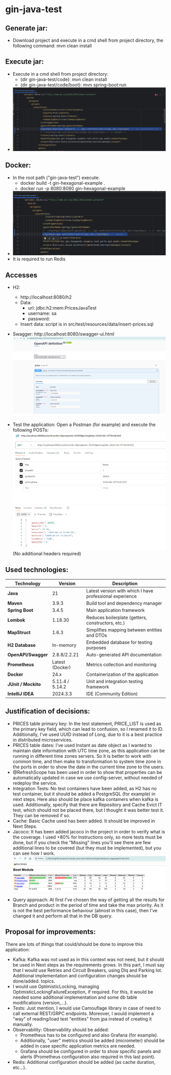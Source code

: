 # gin-java-test

## Generate jar:

- Download project and execute in a cmd shell from project directory, the following command: mvn
  clean install

## Execute jar:

- Execute in a cmd shell from project directory:
    * (dir gin-java-test/code): mvn clean install
    * (dir gin-java-test/code/boot): mvn spring-boot:run
- ![img_3.png](img_3.png)

## Docker:

- In the root path ("gin-java-test") execute:
    * docker build -t gin-hexagonal-example .
    * docker run -p 8080:8080 gin-hexagonal-example
- ![img_4.png](img_4.png)
- It is required to run Redis

## Accesses

- H2:
    * http://localhost:8080/h2
    * Data:
        * url: jdbc:h2:mem:PricesJavaTest
        * username: sa
        * password:
    * Insert data: script is in src/test/resources/data/insert-prices.sql

- Swagger:
  http://localhost:8080/swagger-ui.html
  ![img.png](img.png)
- Test the application:
  Open a Postman (for example) and execute the following POSTs:
  ![img_1.png](img_1.png)
  (No additional headers required)

## Used technologies:

| Technology          | Version         | Description                                              |
|---------------------|-----------------|----------------------------------------------------------|
| **Java**            | 21              | Latest version with which I have professional experience |
| **Maven**           | 3.9.3           | Build tool and dependency manager                        |
| **Spring Boot**     | 3.4.5           | Main application framework                               |
| **Lombok**          | 1.18.30         | Reduces boilerplate (getters, constructors, etc.)        |
| **MapStruct**       | 1.6.3           | Simplifies mapping between entities and DTOs             |
| **H2 Database**     | In-memory       | Embedded database for testing purposes                   |
| **OpenAPI/Swagger** | 2.8.8/2.2.21    | Auto-generated API documentation                         |
| **Prometheus**      | Latest (Docker) | Metrics collection and monitoring                        |
| **Docker**          | 24.x            | Containerization of the application                      |
| **JUnit / Mockito** | 5.11.4 / 5.14.2 | Unit and integration testing framework                   |
| **IntelliJ IDEA**   | 2024.3.3        | IDE (Community Edition)                                  |

## Justification of decisions:

- PRICES table primary key: In the test statement, PRICE_LIST is used as the primary key field,
  which can lead to
  confusion, so I renamed it to ID.
  Additionally, I've used UUID instead of Long, due to it is a best practice in distributed
  microservices.
- PRICES table dates: I've used Instant as date object as I wanted to maintain date information with
  UTC time zone, as this application can be running in different time zones servers. So it is better
  to work with common time, and then make to transformation to system time zone in the ports in
  order to show the date in the current time zone to the users.
- @RefreshScope has been used in order to show that properties can be automatically updated in case
  we use config-server, without needed of redeploy the service.
- Integration Tests: No test containers have been added, as H2 has no test container, but it should
  be added a PostgreSQL (for example) in next steps. Here also should be place kafka containers when
  kafka is used.
  Additionally, specify that there are Repository and Cache Evict IT test, which should not be
  placed there, but I thought it was better test it. They can be removed if so.
- Cache: Basic Cache used has been added. It should be improved in Next Steps.
- Jacoco: It has been added jacoco in the project in order to verify what is the coverage. I used
  +80% for Instructions only, so more tests must be done, but if you check the "Missing" lines
  you'll see there are few additional lines to be covered (but they must be implemented), but you
  can see how I work.
  ![img_2.png](img_2.png)
- Query approach: At first I've chosen the way of getting all the results for Branch and product in
  the period of time and take the max priority. As it is not the best performance behaviour (almost
  in this case), then I've changed it and perform all that in the DB query.

## Proposal for improvements:

There are lots of things that could/should be done to improve this application:

- Kafka: Kafka was not used as in this context was not need, but it should be used in Next steps as
  the requirements grows.
  In this part, I must say that I would use Retries and Circuit Breakers, using Dlq and Parking lot.
  Additional implementation and configuration changes should be done/added.
  topics.
- I would use OptimisticLocking, managing OptimisticLockingFailureException, if required. For this,
  it would be needed some additional implementation and some db table modifications (version,...).
- Tests: Just mention, I would use Camouflage library in case of need to call external REST/GRPC
  endpoints.
  Moreover, I would implement a "way" of reading/load test "entities" from jpa instead of creating
  it manually.
- Observability: Observability should be added:
    * Prometheus has to be configured and also Grafana (for example).
    * Additionally, "user" metrics should be added (micrometer) should be added in case specific
      application metrics are needed.
    * Grafana should be configured in order to show specific panels and alerts (Prometheus
      configuration also required in this last point).
- Redis: Additional configuration should be added (as cache duration, etc...).

